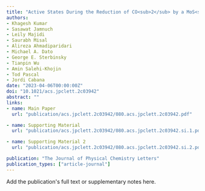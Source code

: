 ```yaml
---
title: "Active States During the Reduction of CO<sub>2</sub> by a MoS<sub>2</sub> Electrocatalyst"
authors:
- Khagesh Kumar
- Sasawat Jamnuch
- Leily Majidi
- Saurabh Misal
- Alireza Ahmadiparidari
- Michael A. Dato
- George E. Sterbinsky
- Tianpin Wu
- Amin Salehi-Khojin
- Tod Pascal
- Jordi Cabana
date: "2023-04-06T00:00:00Z"
doi: "10.1021/acs.jpclett.2c03942"
abstract: ""
links:
- name: Main Paper
  url: "publication/acs.jpclett.2c03942/080.acs.jpclett.2c03942.pdf"

- name: Supporting Material
  url: "publication/acs.jpclett.2c03942/080.acs.jpclett.2c03942.si.1.pdf"

- name: Supporting Material 2
  url: "publication/acs.jpclett.2c03942/080.acs.jpclett.2c03942.si.2.pdf"

publication: "The Journal of Physical Chemistry Letters"
publication_types: ["article-journal"]
---
```


Add the publication's full text or supplementary notes here.
